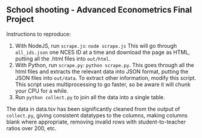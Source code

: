 ## School shooting - Advanced Econometrics Final Project

Instructions to reproduce:
1. With NodeJS, run `scrape.js`: `node scrape.js`
This will go through `all_ids.json` one NCES ID at a time and download the page as HTML, putting all the .html files into `out/html`.
2. With Python, run `scrape.py`: `python scrape.py`.
This goes through all the html files and extracts the relevant data into JSON format, putting the JSON files into `out/data`. To extract other information, modify this script. This script uses multiprocessing to go faster, so be aware it will chunk your CPU for a while.
3. Run `python collect.py` to join all the data into a single table.

The data in data.tsv has been significantly cleaned from the output of `collect.py`, giving consistent datatypes to the columns, making columns blank where appropriate, removing invalid rows with student-to-teacher ratios over 200, etc.
